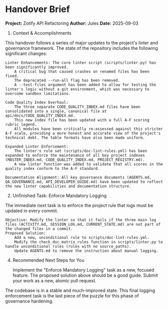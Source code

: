 # Handover Brief

**Project:** Zotify API Refactoring 
**Author:** Jules 
**Date:** 2025-09-03

1. Context & Accomplishments

This handover follows a series of major updates to the project's linter and governance framework. The state of the repository includes the following significant changes:

    Linter Enhancements: The core linter script (scripts/linter.py) has been significantly improved.
        A critical bug that caused crashes on renamed files has been fixed.
        The deprecated --run-all flag has been removed.
        A --test-files argument has been added to allow for testing the linter's logic without a git environment, which was necessary to overcome sandbox limitations.

    Code Quality Index Overhaul:
        The three separate CODE_QUALITY_INDEX.md files have been consolidated into a single, canonical file at api/docs/CODE_QUALITY_INDEX.md.
        This new index file has been updated with a full A-F scoring rubric legend.
        All modules have been critically re-assessed against this stricter A-F scale, providing a more honest and accurate view of the project's technical debt. The table formats have also been made uniform.

    Expanded Linter Enforcement:
        The linter's rule set (scripts/doc-lint-rules.yml) has been expanded to enforce the maintenance of all key project indexes (MASTER_INDEX.md, CODE_QUALITY_INDEX.md, PROJECT_REGISTRY.md).
        A new linter function was added to validate that all scores in the quality index conform to the A-F standard.

    Documentation Alignment: All key governance documents (AGENTS.md, QA_GOVERNANCE.md, API_DEVELOPER_GUIDE.md) have been updated to reflect the new linter capabilities and documentation structure.

2. Unfinished Task: Enforce Mandatory Logging

The immediate next task is to enforce the project rule that logs must be updated in every commit.

    Objective: Modify the linter so that it fails if the three main log files (ACTIVITY.md, SESSION_LOG.md, CURRENT_STATE.md) are not part of the changed files in a commit.
    Proposed Solution:
        Add a new, unconditional rule to scripts/doc-lint-rules.yml.
        Modify the check_doc_matrix_rules function in scripts/linter.py to handle unconditional rules (rules with no source_paths).
        Update AGENTS.md to remove the instruction about manual logging.

4. Recommended Next Steps for You

    Implement the "Enforce Mandatory Logging" task as a new, focused feature. The proposed solution above should be a good guide.
    Submit your work as a new, atomic pull request.

The codebase is in a stable and much-improved state. This final logging enforcement task is the last piece of the puzzle for this phase of governance hardening.
